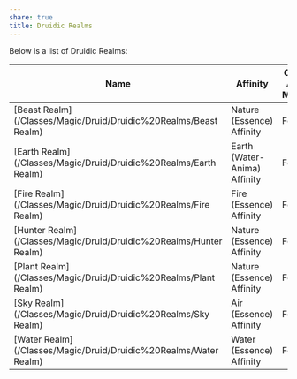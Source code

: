 ```yaml
---
share: true
title: Druidic Realms
---
```


Below is a list of Druidic Realms:

| Name                                                               | Affinity                     | Casting Ability Modifier |
| ------------------------------------------------------------------ | ---------------------------- | ------------------------ |
| [Beast Realm](/Classes/Magic/Druid/Druidic%20Realms/Beast Realm)   | Nature (Essence) Affinity    | Focus                    |
| [Earth Realm](/Classes/Magic/Druid/Druidic%20Realms/Earth Realm)   | Earth (Water-Anima) Affinity | Focus                    |
| [Fire Realm](/Classes/Magic/Druid/Druidic%20Realms/Fire Realm)     | Fire (Essence) Affinity      | Focus                    |
| [Hunter Realm](/Classes/Magic/Druid/Druidic%20Realms/Hunter Realm) | Nature (Essence) Affinity    | Focus                    |
| [Plant Realm](/Classes/Magic/Druid/Druidic%20Realms/Plant Realm)   | Nature (Essence) Affinity    | Focus                    |
| [Sky Realm](/Classes/Magic/Druid/Druidic%20Realms/Sky Realm)       | Air (Essence) Affinity       | Focus                    |
| [Water Realm](/Classes/Magic/Druid/Druidic%20Realms/Water Realm)   | Water (Essence) Affinity     | Focus                    |
